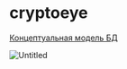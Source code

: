 # cryptoeye
[Концептуальная модель БД]([Untitled.pdf](https://github.com/MalininDD/cryptoeye/files/7231693/Untitled.pdf))

![Untitled](https://user-images.githubusercontent.com/54958481/134815344-9e4652f4-bc07-438f-9aaa-e0aebba0ddc2.png)
